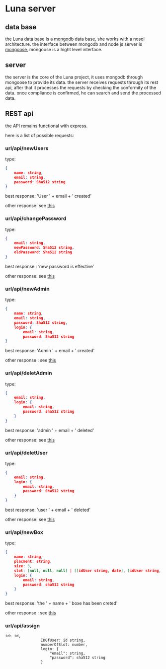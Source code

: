 # Luna server

## data base

the Luna data base Is a [mongodb](https://www.mongodb.com) data base, she works with a nosql architecture. the interface between mongodb and node js server is [mongoose](https://mongoosejs.com), mongoose is a hight level interface.

## server

the server is the core of the Luna project, it uses mongodb through mongoose to provide its data. the server receives requests through its rest api, after that it processes the requests by checking the conformity of the data. once compliance is confirmed, he can search and send the processed data.

## REST api

the API remains functional with express.

here is a list of possible requests:

### url/api/newUsers

type:

```json
{
	name: string,
	email: string,
	password: Sha512 string
}
```

best response:  'User ' + email + ' created'

other response: see [this](./RouterFuction/createUser.ts)

### url/api/changePassword

type:

```json
{
	email: string,
	newPassword: Sha512 string,
	oldPassword: Sha512 string
}
```

best response : ‘new password is effective’

other response: see [this](./RouterFuction/changePassword.ts)

### url/api/newAdmin

type:

```json
{
	name: string,
	email: string,
	password: Sha512 string,
	login: {
		email: string,
		password: Sha512 string
}
```

best response: 'Admin ' + email + ' created'

other response : see [this](./RouterFuction/createAdmin.ts)

### url/api/deletAdmin

type:

```json
{
	email: string,
	login: {
		email: string,
		password: sha512 string
	}
}
```

best response: 'admin ' + email + ' deleted'

other response: see [this](./RouterFuction/deletAdmin.ts)

### url/api/deletUser

type:

```json
{	
	email: string,
	login: {
		email: string,
		password: Sha512 string
	}
}
```

best response: 'user ' + email + ' deleted'

other response: see [this](./RouterFuction/deletUser.ts)

### url/api/newBox

type:

```json
{
	name: string,
	placment: string,
	size: 3,
	slot: [null, null, null] | [[idUser string, date], [idUser string, date], [idUser string, date]],
	login: {
		email: string,
		password: sha512 string
	}
}
```

best response: 'the ' + name + ' boxe has been creted'

other response : see [this](./RouterFuction/createBox.ts)

### url/api/assign

```
id: id,
				IDOfUser: id string,
				numberOfSlot: number,
				login: {
					"email": string,
					"password": sha512 string
				}
```

